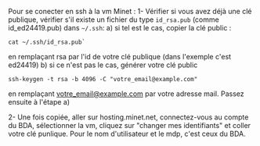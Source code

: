 Pour se conecter en ssh à la vm Minet : 
1- Vérifier si vous avez déjà une clé publique, vérifier s'il existe un fichier du type ```id_rsa.pub``` (comme id_ed24419.pub) dans ```~/.ssh```: 
  a) si tel est le cas, copier la clé public :
  ````
  cat ~/.ssh/id_rsa.pub`
  ````
 en remplaçant rsa par l'id de votre clé publique (dans l'exemple c'est ed24419)
  b) si ce n'est pas le cas, générer votre clé public
  ````
  ssh-keygen -t rsa -b 4096 -C "votre_email@example.com"
  ````
 en remplaçant votre_email@example.com par votre adresse mail. Passez ensuite à l'étape a)

2- Une fois copiée, aller sur hosting.minet.net, connectez-vous au compte du BDA, sélectionner la vm, cliquez sur "changer mes identifiants" et coller votre clé punlique. Pour le nom d'utilisateur et le mdp, c'est ceux du BDA. 

